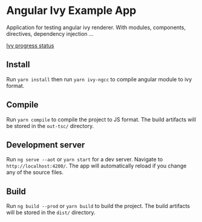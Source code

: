 # Angular Ivy Example App

Application for testing angular ivy renderer. With modules, components, directives, dependency injection ...

[Ivy progress status](https://is-angular-ivy-ready.firebaseapp.com/#/status)

## Install
Run `yarn install` then run `yarn ivy-ngcc` to compile angular module to ivy format.

## Compile

Run `yarn compile` to compile the project to JS format. The build artifacts will be stored in the `out-tsc/` directory.

## Development server

Run `ng serve --aot` or `yarn start` for a dev server. Navigate to `http://localhost:4200/`. The app will automatically reload if you change any of the source files.

## Build

Run `ng build --prod` or `yarn build` to build the project. The build artifacts will be stored in the `dist/` directory.
